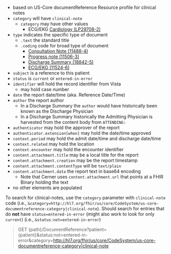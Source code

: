 
- based on US-Core documentReference Resource profile for clinical notes
- `category` will have `clinical-note`
  - `category` may have other values
    - ECG/EKG [Cardiology (LP29708-2)](https://loinc.org/LP29708-2)
- `type` indicates the specific type of document
  - `.text` the standard title
  - `.coding` code for broad type of document
    - [Consultation Note (11488-4)](https://loinc.org/11488-4/)
    - [Progress note (11506-3)](https://loinc.org/11506-3/)
    - [Discharge Summary (18842-5)](https://loinc.org/18842-5/)
    - [ECG/EKG (11524-6)](https://loinc.org/11524-6/)
- `subject` is a reference to this patient
- `status` is `current` or `entered-in-error`
- `identifier` will hold the record identifier from Vista
  - may hold case number
- `date` the report date/time (aka. Reference Date/Time)
- `author` the report author
  - In a Discharge Summary the `author` would have historically been known as the Discharge Physician
  - In a Discharge Summary historically the Admitting Physician is harvested from the content body from `ATTENDING:`
- `authenticator` may hold the approver of the report
- `authenticator.extension[when]` may hold the date/time approved
- `context.period` may hold the admit date/time and discharge date/time
- `context.related` may hold the location
- `context.encounter` may hold the encounter identifier
- `content.attachment.title` may be a local title for the report
- `content.attachment.creation` may be the report timestamp
- `content.attachment.contentType` will be `text/plain`
- `content.attachment.data` the report text in base64 encoding
  - Note that Cerner uses `content.attachment.url` that points at a FHIR Binary holding the text
- no other elements are populated

To search for clinical-notes, use the `category` parameter with `clinical-note` code (i.e., `&category=http://hl7.org/fhir/us/core/CodeSystem/us-core-documentreference-category|clinical-note`).
Should search for entries that do **not** have `status=entered-in-error` (might also work to look for only `current`) (i.e., `&status:not=entered-in-error`)
> GET {path}/DocumentReference?patient={patient}&status:not=entered-in-error&category=http://hl7.org/fhir/us/core/CodeSystem/us-core-documentreference-category|clinical-note
